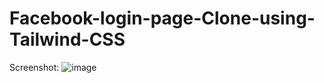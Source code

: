 # Facebook-login-page-Clone-using-Tailwind-CSS




Screenshot:
![image](https://github.com/gaurav0401/Facebook-login-page-Clone-using-Tailwind-CSS/assets/80095859/320547e8-5609-47ed-9630-359b5790a534)
